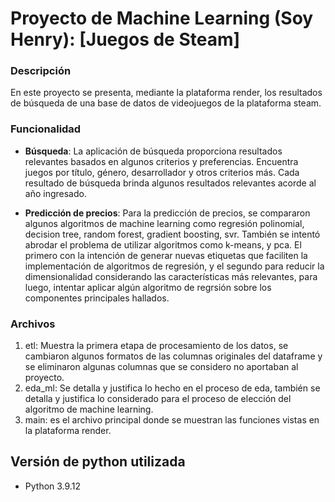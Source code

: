 # Proyecto de Machine Learning (Soy Henry): [Juegos de Steam]


### Descripción

 En este proyecto se presenta, mediante la plataforma render, los resultados de búsqueda de una base de datos de videojuegos de la plataforma steam.

### Funcionalidad

- **Búsqueda**: La aplicación de búsqueda proporciona resultados relevantes basados en algunos criterios y preferencias. Encuentra juegos por título, género, desarrollador y otros criterios más. Cada resultado de búsqueda brinda algunos resultados relevantes acorde al año ingresado.

- **Predicción de precios**: Para la predicción de precios, se compararon algunos algoritmos de machine learning como regresión polinomial, decision tree, random forest, gradient boosting, svr. También se intentó abrodar el problema de utilizar algoritmos como k-means, y pca. El primero con la intención de generar nuevas etiquetas que faciliten la implementación de algoritmos de regresión, y el segundo para reducir la dimensionalidad considerando las características más relevantes, para luego, intentar aplicar algún algoritmo de regrsión sobre los componentes principales hallados. 


### Archivos

1. etl: Muestra la primera etapa de procesamiento de los datos, se cambiaron algunos formatos de las columnas originales del dataframe y se eliminaron algunas columnas que se considero no aportaban al proyecto.
2. eda_ml: Se detalla y justifica lo hecho en el proceso de eda, también se detalla y justifica lo considerado para el proceso de elección del algoritmo de machine learning.
3. main: es el archivo principal donde se muestran las funciones vistas en la plataforma render.


## Versión de python utilizada

- Python 3.9.12
